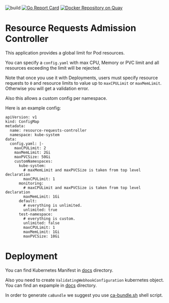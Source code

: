 ![build](https://travis-ci.com/devopyio/resource-requests-admission-controller.svg?branch=master)
[![Go Report Card](https://goreportcard.com/badge/github.com/devopyio/resource-requests-admission-controller)](https://goreportcard.com/report/github.com/devopyio/resource-requests-admission-controller)
[![Docker Repository on Quay](https://quay.io/repository/devopyio/resource-requests-admission-controller/status "Docker Repository on Quay")](https://quay.io/repository/devopyio/resource-requests-admission-controller)

# Resource Requests Admission Controller

This application provides a global limit for Pod resources.

You can specify a `config.yaml` with max CPU, Memory or PVC limit and all resources exceeding the limit will be rejected.

Note that once you use it with Deployments, users must specify resource requests to `0` and resource limits to value up to `maxCPULimit` or `maxMemLimit`. Otherwise you will get a validation error.

Also this allows a custom config per namespace.

Here is an example config:
```
apiVersion: v1
kind: ConfigMap
metadata:
  name: resource-requests-controller
  namespace: kube-system
data:
  config.yaml: |-
    maxCPULimit: 2
    maxMemLimit: 2Gi
    maxPVCSize: 50Gi
    customNamespaces:
      kube-system:
        # maxMemLimit and maxPVCSize is taken from top level declaration
        maxCPULimit: 1
      monitoring:
        # maxCPULimit and maxPVCSize is taken from top level declaration
        maxMemLimit: 1Gi
      default:
        # everything is unlimited.
        unlimited: true
      test-namespace:
        # everything is custom.
        unlimited: false
        maxCPULimit: 1
        maxMemLimit: 1Gi
        maxPVCSize: 10Gi
```

# Deployment

You can find Kubernetes Manifest in [docs](https://github.com/devopyio/resource-requests-admission-controller/blob/master/docs/deployment.yaml) directory.

Also you need to create `ValidatingWebhookConfiguration` kubernetes object. You can find an expample in [docs](https://github.com/devopyio/resource-requests-admission-controller/blob/master/docs/webhook.yaml) directory.

In order to generate `caBundle` we suggest you use [ca-bundle.sh](https://github.com/devopyio/resource-requests-admission-controller/blob/master/ca-bundle.sh) shell script.

#
